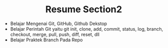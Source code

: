<h1 align = "center"><b>Resume Section2</b></h1>

<ul>
    <li>Belajar Mengenai Git, GitHub, Github Dekstop</li>
    <li>Belajar Perintah Git yaitu git init, clone, add, commit, status, log, branch, checkout, merge, pull, push, diff, reset, dll</li>
    <li>Belajar Praktek Branch Pada Repo</li>
</ul
